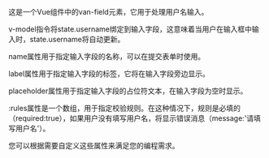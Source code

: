 这是一个Vue组件中的van-field元素，它用于处理用户名输入。

v-model指令将state.username绑定到输入字段，这意味着当用户在输入框中输入时，state.username将自动更新。

name属性用于指定输入字段的名称，可以在提交表单时使用。

label属性用于指定输入字段的标签，它将在输入字段旁边显示。

placeholder属性用于指定输入字段的占位符文本，在输入字段为空时显示。

:rules属性是一个数组，用于指定校验规则。在这种情况下，规则是必填的（required:true），如果用户没有填写用户名，将显示错误消息（message:'请填写用户名'）。

您可以根据需要自定义这些属性来满足您的编程需求。
